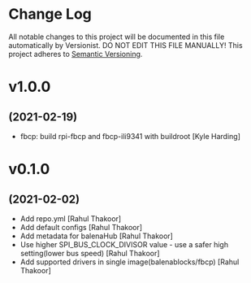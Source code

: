 # Change Log

All notable changes to this project will be documented in this file
automatically by Versionist. DO NOT EDIT THIS FILE MANUALLY!
This project adheres to [Semantic Versioning](http://semver.org/).

# v1.0.0
## (2021-02-19)

* fbcp: build rpi-fbcp and fbcp-ili9341 with buildroot [Kyle Harding]

# v0.1.0
## (2021-02-02)

* Add repo.yml [Rahul Thakoor]
* Add default configs [Rahul Thakoor]
* Add metadata for balenaHub [Rahul Thakoor]
* Use higher SPI_BUS_CLOCK_DIVISOR value - use a safer high setting(lower bus speed) [Rahul Thakoor]
* Add supported drivers in single image(balenablocks/fbcp) [Rahul Thakoor]
